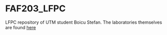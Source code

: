# FAF203_LFPC

LFPC repository of UTM student Boicu Stefan.
The laboratories themselves are found [here]()
